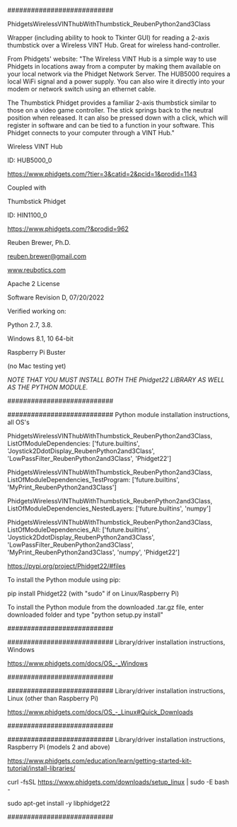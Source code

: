 ###########################

PhidgetsWirelessVINThubWithThumbstick_ReubenPython2and3Class

Wrapper (including ability to hook to Tkinter GUI) for reading a 2-axis thumbstick over a Wireless VINT Hub.
Great for wireless hand-controller.

From Phidgets' website:
"The Wireless VINT Hub is a simple way to use Phidgets in locations away from a
computer by making them available on your local network via the Phidget Network Server.
The HUB5000 requires a local WiFi signal and a power supply.
You can also wire it directly into your modem or network switch using an ethernet cable.

The Thumbstick Phidget provides a familiar 2-axis thumbstick similar to those on a video game controller.
The stick springs back to the neutral position when released. It can also be pressed down with a click,
which will register in software and can be tied to a function in your software.
This Phidget connects to your computer through a VINT Hub."

Wireless VINT Hub

ID: HUB5000_0

https://www.phidgets.com/?tier=3&catid=2&pcid=1&prodid=1143

Coupled with

Thumbstick Phidget

ID: HIN1100_0

https://www.phidgets.com/?&prodid=962

Reuben Brewer, Ph.D.

reuben.brewer@gmail.com

www.reubotics.com

Apache 2 License

Software Revision D, 07/20/2022

Verified working on: 

Python 2.7, 3.8.

Windows 8.1, 10 64-bit

Raspberry Pi Buster 

(no Mac testing yet)

*NOTE THAT YOU MUST INSTALL BOTH THE Phidget22 LIBRARY AS WELL AS THE PYTHON MODULE.*

###########################

########################### Python module installation instructions, all OS's

PhidgetsWirelessVINThubWithThumbstick_ReubenPython2and3Class, ListOfModuleDependencies: ['future.builtins', 'Joystick2DdotDisplay_ReubenPython2and3Class', 'LowPassFilter_ReubenPython2and3Class', 'Phidget22']

PhidgetsWirelessVINThubWithThumbstick_ReubenPython2and3Class, ListOfModuleDependencies_TestProgram: ['future.builtins', 'MyPrint_ReubenPython2and3Class']

PhidgetsWirelessVINThubWithThumbstick_ReubenPython2and3Class, ListOfModuleDependencies_NestedLayers: ['future.builtins', 'numpy']

PhidgetsWirelessVINThubWithThumbstick_ReubenPython2and3Class, ListOfModuleDependencies_All: ['future.builtins', 'Joystick2DdotDisplay_ReubenPython2and3Class', 'LowPassFilter_ReubenPython2and3Class', 'MyPrint_ReubenPython2and3Class', 'numpy', 'Phidget22']

https://pypi.org/project/Phidget22/#files

To install the Python module using pip:

pip install Phidget22       (with "sudo" if on Linux/Raspberry Pi)

To install the Python module from the downloaded .tar.gz file, enter downloaded folder and type "python setup.py install"

###########################

########################### Library/driver installation instructions, Windows

https://www.phidgets.com/docs/OS_-_Windows

###########################

########################### Library/driver installation instructions, Linux (other than Raspberry Pi)

https://www.phidgets.com/docs/OS_-_Linux#Quick_Downloads

###########################

########################### Library/driver installation instructions, Raspberry Pi (models 2 and above)

https://www.phidgets.com/education/learn/getting-started-kit-tutorial/install-libraries/

curl -fsSL https://www.phidgets.com/downloads/setup_linux | sudo -E bash -

sudo apt-get install -y libphidget22
 
###########################
